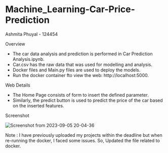 # Machine_Learning-Car-Price-Prediction

Ashmita Phuyal - 124454

Overview

- The car data analysis and prediction is performed in Car Prediction Analysis.ipynb.
- Car.csv has the raw data that was used for modelling and analysis.
- Docker files and Main.py files are used to deploy the models.
- Run the docker container fto view the web: http://localhost:5000.

Web Details

- The Home Page consists of form to insert the defined parameter.
- Similarly, the predict button is used to predict the price of the car based on the inserted features.

Screenshot 

![Screenshot from 2023-09-05 20-04-36](https://github.com/ashmitaphuyal/Machine_Learning-Car-Price-Prediction/assets/32629216/f8996805-5dae-4f63-932a-04d17311a710)

Note :
I have previously uploaded my projects within the deadline but when re-running the docker, I faced some issues. So, Updated the file related to docker. 

